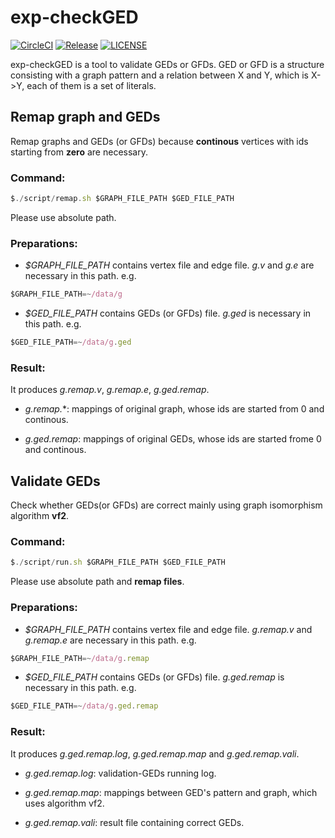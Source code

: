 # exp-checkGED

[![CircleCI](https://circleci.com/gh/ChengyangLiu/exp-checkGED.svg?style=svg)](https://circleci.com/gh/ChengyangLiu/exp-checkGED)
[![Release](https://img.shields.io/github/release/ChengyangLiu/exp-checkGED.svg)](https://github.com/ChengyangLiu/exp-checkGED/releases)
[![LICENSE](https://img.shields.io/badge/license-Anti%20996-blue.svg)](https://github.com/996icu/996.ICU/blob/master/LICENSE)

exp-checkGED is a tool to validate GEDs or GFDs.
GED or GFD is a structure consisting with a graph pattern and a relation between X and Y, which is X->Y, each of them is a set of literals.

## Remap graph and GEDs
Remap graphs and GEDs (or GFDs) because **continous** vertices with ids starting from **zero** are necessary.

### Command:

```JavaScript
$./script/remap.sh $GRAPH_FILE_PATH $GED_FILE_PATH
```
Please use absolute path.

### Preparations:

- *$GRAPH_FILE_PATH* contains vertex file and edge file. *g.v* and *g.e* are necessary in this path. e.g.
```JavaScript
$GRAPH_FILE_PATH=~/data/g
```

- *$GED_FILE_PATH* contains GEDs (or GFDs) file. *g.ged* is necessary in this path. e.g.
```JavaScript
$GED_FILE_PATH=~/data/g.ged
```

### Result:

It produces *g.remap.v*, *g.remap.e*, *g.ged.remap*.

- *g.remap.*\*: mappings of original graph, whose ids are started from 0 and continous.

- *g.ged.remap*: mappings of original GEDs, whose ids are started frome 0 and continous.

## Validate GEDs
Check whether GEDs(or GFDs) are correct mainly using graph isomorphism algorithm **vf2**.

### Command:

```JavaScript
$./script/run.sh $GRAPH_FILE_PATH $GED_FILE_PATH
```
Please use absolute path and **remap files**.

### Preparations:

- *$GRAPH_FILE_PATH* contains vertex file and edge file. *g.remap.v* and *g.remap.e* are necessary in this path. e.g.
```JavaScript
$GRAPH_FILE_PATH=~/data/g.remap
```

- *$GED_FILE_PATH* contains GEDs (or GFDs) file. *g.ged.remap* is necessary in this path. e.g.
```JavaScript
$GED_FILE_PATH=~/data/g.ged.remap
```

### Result:

It produces *g.ged.remap.log*, *g.ged.remap.map* and *g.ged.remap.vali*.

- *g.ged.remap.log*: validation-GEDs running log.

- *g.ged.remap.map*: mappings between GED's pattern and graph, which uses algorithm vf2.

- *g.ged.remap.vali*: result file containing correct GEDs.
